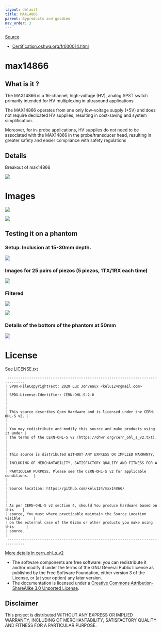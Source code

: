 ```yaml
---
layout: default
title: MAX14866
parent: Byproducts and goodies
nav_order: 3
---
```


[Source](https://github.com/kelu124/max14866/) 
* [Certification.oshwa.org/fr000014.html](https://certification.oshwa.org/fr000014.html)

# max14866

## What is it ?

The MAX14866 is a 16-channel, high-voltage (HV), analog SPST switch primarily intended for HV multiplexing in ultrasound applications.

The MAX14866 operates from one only low-voltage supply (+5V) and does not require dedicated HV supplies, resulting in cost-saving and system simplification.

Moreover, for in-probe applications, HV supplies do not need to be associated with the MAX14866 in the probe/transducer head, resulting in greater safety and easier compliance with safety regulations

## Details
 
Breakout of max14866

![](https://github.com/kelu124/max14866/raw/main/top.png)


# Images

![](https://github.com/kelu124/max14866/raw/main/images/20210323_210151.jpg)

![](https://github.com/kelu124/max14866/raw/main/images/20210323_210205.jpg)

## Testing it on a phantom 

### Setup. Inclusion at 15-30mm depth.

![](https://raw.githubusercontent.com/kelu124/max14866/main/expe/20210425_203655.jpg)

### Images for 25 pairs of piezos (5 piezos, 1TX/1RX each time)

![](https://raw.githubusercontent.com/kelu124/max14866/main/expe/raw_sigs.jpg)

### Filtered

![](https://raw.githubusercontent.com/kelu124/max14866/main/expe/filtered_sigs.jpg)

![](https://raw.githubusercontent.com/kelu124/max14866/main/expe/summed_filtered_sigs.jpg)

### Details of the bottom of the phantom at 50mm

![](https://raw.githubusercontent.com/kelu124/max14866/main/expe/summed_filtered_sigs_details.jpg)

# License

See [LICENSE.txt](https://github.com/kelu124/max14866/blob/main/LICENSE.txt)

```
 ------------------------------------------------------------------------------
| SPDX-FileCopyrightText: 2020 Luc Jonveaux <kelu124@gmail.com>                |
| SPDX-License-Identifier: CERN-OHL-S-2.0                                      |
|                                                                              |
| This source describes Open Hardware and is licensed under the CERN-OHL-S v2. |
|                                                                              |
| You may redistribute and modify this source and make products using it under |
| the terms of the CERN-OHL-S v2 (https://ohwr.org/cern_ohl_s_v2.txt).         |
|                                                                              |
| This source is distributed WITHOUT ANY EXPRESS OR IMPLIED WARRANTY,          |
| INCLUDING OF MERCHANTABILITY, SATISFACTORY QUALITY AND FITNESS FOR A         |
| PARTICULAR PURPOSE. Please see the CERN-OHL-S v2 for applicable conditions.  |
|                                                                              |
| Source location: https://github.com/kelu124/max14866/                        |
|                                                                              |
| As per CERN-OHL-S v2 section 4, should You produce hardware based on this    |
| source, You must where practicable maintain the Source Location visible      |
| on the external case of the Gizmo or other products you make using this      |
| source.                                                                      |
 ------------------------------------------------------------------------------
```

[More details in cern_ohl_s_v2](https://ohwr.org/project/cernohl/wikis/Documents/CERN-OHL-version-2)


* The software components are free software: you can redistribute it and/or modify it under the terms of the GNU General Public License as published by the Free Software Foundation, either version 3 of the License, or (at your option) any later version.
* The documentation is licensed under a [Creative Commons Attribution-ShareAlike 3.0 Unported License](http://creativecommons.org/licenses/by-sa/3.0/).

## Disclaimer

This project is distributed WITHOUT ANY EXPRESS OR IMPLIED WARRANTY, INCLUDING OF MERCHANTABILITY, SATISFACTORY QUALITY AND FITNESS FOR A PARTICULAR PURPOSE.




